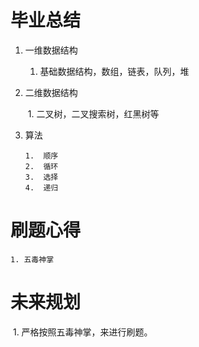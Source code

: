 # 毕业总结

 1. 一维数据结构

    1. 基础数据结构，数组，链表，队列，堆

 2. 二维数据结构

    ​	1. 二叉树，二叉搜索树，红黑树等

 3. 算法

    	1.  顺序
    	2.  循环
    	3.  选择
    	4.  递归

# 刷题心得

 	1. 五毒神掌

# 未来规划

​	1.  严格按照五毒神掌，来进行刷题。